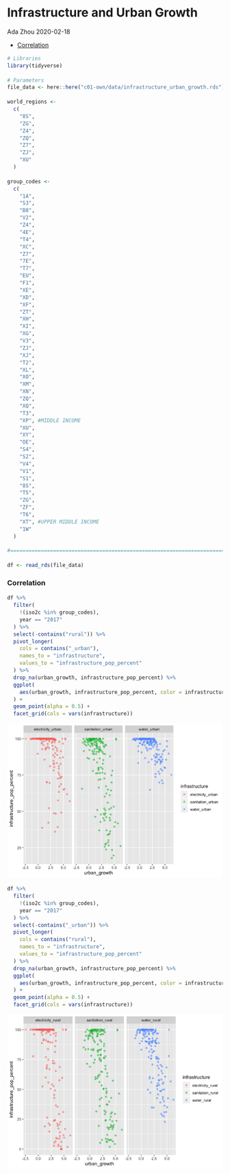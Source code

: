 Infrastructure and Urban Growth
================
Ada Zhou
2020-02-18

  - [Correlation](#correlation)

``` r
# Libraries
library(tidyverse)

# Parameters
file_data <- here::here("c01-own/data/infrastructure_urban_growth.rds")

world_regions <- 
  c(
    "8S",
    "ZG",
    "Z4",
    "ZQ",
    "Z7",
    "ZJ",
    "XU"
  )

group_codes <- 
  c(
    "1A",
    "S3",
    "B8",
    "V2",
    "Z4",
    "4E",
    "T4",
    "XC",
    "Z7",
    "7E",
    "T7",
    "EU",
    "F1",
    "XE",
    "XD",
    "XF",
    "ZT",
    "XH",
    "XI",
    "XG",
    "V3",
    "ZJ",
    "XJ",
    "T2",
    "XL",
    "XO",
    "XM",
    "XN",
    "ZQ",
    "XQ",
    "T3",
    "XP", #MIDDLE INCOME
    "XU",
    "XY",
    "OE",
    "S4",
    "S2",
    "V4",
    "V1",
    "S1",
    "8S",
    "T5",
    "ZG",
    "ZF",
    "T6",
    "XT", #UPPER MIDDLE INCOME
    "1W"
  )

#===============================================================================

df <- read_rds(file_data)
```

### Correlation

``` r
df %>% 
  filter(
    !(iso2c %in% group_codes),
    year == "2017"
  ) %>% 
  select(-contains("rural")) %>% 
  pivot_longer(
    cols = contains("_urban"),
    names_to = "infrastructure",
    values_to = "infrastructure_pop_percent"
  ) %>% 
  drop_na(urban_growth, infrastructure_pop_percent) %>% 
  ggplot(
    aes(urban_growth, infrastructure_pop_percent, color = infrastructure)
  ) +
  geom_point(alpha = 0.5) +
  facet_grid(cols = vars(infrastructure))
```

![](infrastructure_urban_growth_files/figure-gfm/unnamed-chunk-2-1.png)<!-- -->

``` r
df %>% 
  filter(
    !(iso2c %in% group_codes),
    year == "2017"
  ) %>% 
  select(-contains("_urban")) %>% 
  pivot_longer(
    cols = contains("rural"),
    names_to = "infrastructure",
    values_to = "infrastructure_pop_percent"
  ) %>% 
  drop_na(urban_growth, infrastructure_pop_percent) %>% 
  ggplot(
    aes(urban_growth, infrastructure_pop_percent, color = infrastructure)
  ) +
  geom_point(alpha = 0.5) +
  facet_grid(cols = vars(infrastructure))
```

![](infrastructure_urban_growth_files/figure-gfm/unnamed-chunk-2-2.png)<!-- -->
